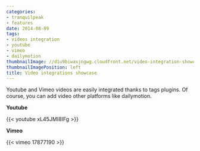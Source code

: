 ```yaml
---
categories:
- tranquilpeak
- features
date: 2014-08-09
tags:
- videos integration
- youtube
- vimeo
- dailymotion
thumbnailImage: //d1u9biwaxjngwg.cloudfront.net/video-integration-showcase/peak-140.jpg
thumbnailImagePosition: left
title: Video integrations showcase
---
```


Youtube and Vimeo videos are easily integrated thanks to tags plugins. Of course, you can add video other platforms like dailymotion.
<!--more-->

**Youtube**

{{< youtube xL45JMI8IFg >}}

**Vimeo**

{{< vimeo 17877190 >}}
